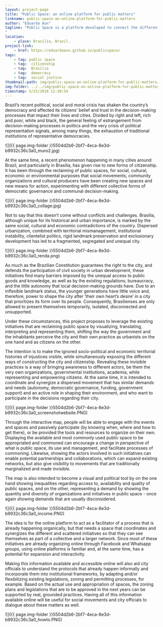 ```yaml
---
layout: project-page
title: "Public Space: an online platform for public matters"
linkname: public-space-an-online-platform-for-public-matters
author: "Eduarda Aun"
tagline: "Public Space is a platform developed to connect the different citizen-led initiatives that are reclaiming public space in Brasilia.  
"
location:
    - place: Brasilia, Brazil. 
project-link:
    - href: https://eduardaaun.github.io/publicspace/
tags:
    - tag: public space
    - tag:  citizenship
    - tag:  Brasilia
    - tag:  democracy
    - tag:  social justice
thumbnail-path: img/public-space-an-online-platform-for-public-matters/v6DQe8nr.png
img-folder: ../../img/public-space-an-online-platform-for-public-matters/
timestamp: 5/15/2018 12:38:54
---
```

Brazil’s recent political, social and moral crisis has shaken the country’s democracy and affected its citizens’ belief and trust in the decision-making processes that impact their lives and cities. Divided by right and left, rich and poor, white and black, the general feeling of estrangement from decision-making processes in politics and the very crisis of political representation signals, among many things, the exhaustion of traditional institutions of representative democracies. 

![]({{ page.img-folder }}5504d2b6-2bf7-4eca-8e3d-b9932c36c3a0_muro2.jpg)

At the same time, a recent phenomenon happening in many cities around Brazil, and particularly in Brasilia, has given rise to new forms of citizenship. It has been through the reclaiming of public spaces, for social, cultural, economic or environmental purposes that social movements, community organizations and cultural producers have been creating new spaces and new means for action, experimenting with different collective forms of democratic governance and communal decision-making. 

![]({{ page.img-folder }}5504d2b6-2bf7-4eca-8e3d-b9932c36c3a0_collage.jpg)

Not to say that this doesn’t come without conflicts and challenges. Brasilia, although unique for its historical and urban importance, is marked by the same social, cultural and economic contradictions of the country. Dispersed urbanization, combined with territorial mismanagement, institutional instability, clientelist politics, rigid landmark preservation and exclusionary development has led to a fragmented, segregated and unequal city. 

![]({{ page.img-folder }}5504d2b6-2bf7-4eca-8e3d-b9932c36c3a0_renda.png)

As much as the Brazilian Constitution guarantees the right to the city, and defends the participation of civil society in urban development, these initiatives find many barriers imposed by the unequal access to public goods and knowledge, as well as by the existing regulations, bureaucracy, and the little autonomy that local decision-making grounds have. Due to an inflexible landmark status, the younger generations have little voice and, therefore, power to shape the city after ‘their own heart’s desire’ in a city that prioritizes its form over its people. Consequently, Brasilienses are only allowed to present themselves temporarily, isolated, disconnected and unsupported. 

Under these circumstances, this project proposes to leverage the existing initiatives that are reclaiming public space by visualizing, translating, interpreting and representing them, shifting the way the government and the inhabitants perceive the city and their own practice as urbanists on the one hand and as citizens on the other. 

The intention is to make the ignored socio-political and economic territorial histories of injustices visible, while simultaneously exposing the different ways of constructing the city and citizenship. Revealing these invisible practices is a way of bringing awareness to different actors, be them the very own organizations, governmental institutions, academia, while representing and empowering citizens. At the same time, it is intended to coordinate and synergize a dispersed movement that has similar demands and needs (autonomy, democratic governance, funding, government support) and an active role in shaping their environment, and who want to participate in the decisions regarding their city.  

![]({{ page.img-folder }}5504d2b6-2bf7-4eca-8e3d-b9932c36c3a0_screenshotwebsite.PNG)

Through the interactive map, people will be able to engage with the events and spaces and passively participate (by knowing when, where and how to get there), or be provided the tools and resources to organize on their own. Displaying the available and most commonly used public space to be appropriated and commoned can encourage a change in perspective of what is public space, its use and management, and facilitate processes of commoning. Likewise, showing the actors involved in such initiatives can enable potential partnerships and collaborations, which can expand existing networks, but also give visibility to movements that are traditionally marginalized and made invisible.  

The map is also intended to become a visual and political tool by on the one hand showing inequalities regarding access to, availability and quality of public spaces, and on the other, representing a demand by showing the quantity and diversity of organizations and initiatives in public space - once again showing demands that are usually disconsidered. 


![]({{ page.img-folder }}5504d2b6-2bf7-4eca-8e3d-b9932c36c3a0_income.PNG)

The idea is for the online platform to act as a facilitator of a process that is already happening organically, but that needs a space that coordinates and synergizes the different and scattered initiatives so that they can see themselves as part of a collective and a larger network. Since most of these initiatives are already organizing online through Facebook and Whatsapp groups, using online platforms is familiar and, at the same time, has a potential for expansion and interactivity. 

Making this information available and accessible online will also aid city officials to understand the protocols that already happen informally and incorporate them into institutional frameworks, by adapting and/or flexibilizing existing legislations, zoning and permitting processes, for example. Based on the actual use and appropriation of spaces, the zoning plans and legislations that are to be approved in the next years can be supported by real, grounded practices. Having all of this information available online will be useful for social movements and city officials to dialogue about these matters as well. 

![]({{ page.img-folder }}5504d2b6-2bf7-4eca-8e3d-b9932c36c3a0_howto.PNG)
